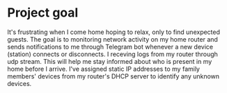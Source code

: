 # Project goal
It's frustrating when I come home hoping to relax, only to find unexpected guests. The goal is to monitoring network activity on my home router and sends notifications to me through Telegram bot whenever a new device (station) connects or disconnects. I receving logs from my router through udp stream. This will help me stay informed about who is present in my home before I arrive. I've assigned static IP addresses to my family members' devices from my router's DHCP server to identify any unknown devices.